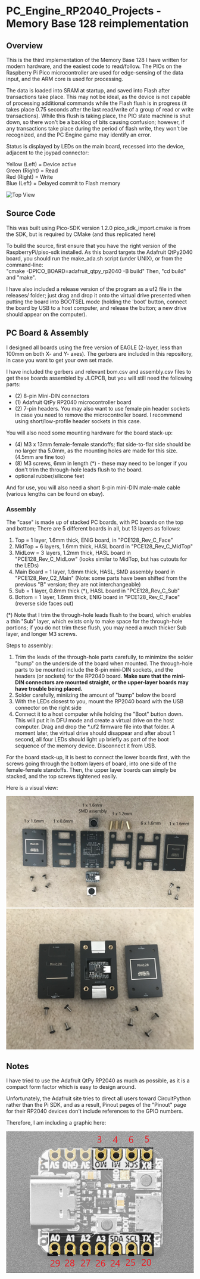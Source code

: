 # PC_Engine_RP2040_Projects - Memory Base 128 reimplementation

## Overview

This is the third implementation of the Memory Base 128 I have written for modern hardware, and the easiest code to read/follow.
The PIOs on the Raspberry Pi Pico microcontroller are used for edge-sensing of the data input, and the ARM core is used for processing.

The data is loaded into SRAM at startup, and saved into Flash after transactions take place.  This may not be ideal, as the
device is not capable of processing additional commands while the Flash flush is in progress (it takes place 0.75 seconds
after the last read/write of a group of read or write transactions).  While this flush is taking place, the PIO state machine
is shut down, so there won't be a backlog of bits causing confusion; however, if any transactions take place during the period of
flash write, they won't be recognized, and the PC Engine game may identify an error.

Status is displayed by LEDs on the main board, recessed into the device, adjacent to the joypad connector:

Yellow (Left) = Device active  
Green (Right) = Read  
Red (Right) = Write  
Blue (Left) = Delayed commit to Flash memory  

![Top View](../img/Membase_unit.png)

## Source Code

This was built using Pico-SDK version 1.2.0
pico_sdk_import.cmake is from the SDK, but is required by CMake (and thus replicated here)

To build the source, first ensure that you have the right version of the RaspberryPi/piso-sdk installed.
As this board targets the Adafruit QtPy2040 board, you should run the make_ada.sh script (under UNIX), or from
the command-line:  
"cmake -DPICO_BOARD=adafruit_qtpy_rp2040 -B build"
Then, "cd build" and "make".

I have also included a release version of the program as a uf2 file in the releases/ folder; just drag and drop it
onto the virtual drive presented when putting the board into BOOTSEL mode (holding the 'boot' button, connect the
board by USB to a host computer, and release the button; a new drive should appear on the computer).

## PC Board & Assembly

I designed all boards using the free version of EAGLE (2-layer, less than 100mm on both X- and Y- axes).
The gerbers are included in this repository, in case you want to get your own set made.

I have included the gerbers and relevant bom.csv and assembly.csv files to get these boards
assembled by JLCPCB, but you will still need the following parts:
- (2) 8-pin Mini-DIN connectors
- (1) Adafruit QtPy RP2040 microcontroller board
- (2) 7-pin headers.  You may also want to use female pin header sockets in case you need to remove the microcontroller board.
I recommend using short/low-profile header sockets in this case.

You will also need some mounting hardware for the board stack-up:
- (4) M3 x 13mm female-female standoffs; flat side-to-flat side should be no larger tha 5.0mm, as the mounting holes are made for this size.  (4.5mm are fine too)
- (8) M3 screws, 6mm in length (*) - these may need to be longer if you don't trim the through-hole leads flush to the board.
- optional rubber/silicone feet

And for use, you will also need a short 8-pin mini-DIN male-male cable (various lengths can be found on ebay).

### Assembly

The "case" is made up of stacked PC boards, with PC boards on the top and bottom; There are 5 different boards in all, but 13 layers as follows:
1. Top = 1 layer, 1.6mm thick, ENIG board, in "PCE128_Rev_C_Face"  
2. MidTop = 6 layers, 1.6mm thick, HASL board in "PCE128_Rev_C_MidTop"  
3. MidLow = 3 layers, 1.2mm thick, HASL board in "PCE128_Rev_C_MidLow" (looks similar to MidTop, but has cutouts for the LEDs)  
4. Main Board = 1 layer, 1.6mm thick, HASL, SMD assembly board in "PCE128_Rev_C2_Main" (Note: some parts have been shifted from the previous "B" version; they are not interchangeable)  
5. Sub = 1 layer, 0.8mm thick (*), HASL board in "PCE128_Rev_C_Sub"  
6. Bottom = 1 layer, 1.6mm thick, ENIG board in "PCE128_Rev_C_Face" (reverse side faces out)  

(*) Note that I trim the through-hole leads flush to the board, which enables a thin "Sub" layer, which exists only to make space for the through-hole portions; if you do not trim these flush, you may need a much thicker Sub layer, and longer M3 screws.

Steps to assembly:
1. Trim the leads of the through-hole parts carefully, to minimize the solder "bump" on the underside of the board when mounted.  The through-hole parts to be mounted include the 8-pin mini-DIN sockets, and the headers (or sockets) for the RP2040 board.  **Make sure that the mini-DIN connectors are mounted straight, or the upper-layer boards may have trouble being placed.**
2. Solder carefully, miniizing the amount of "bump" below the board
3. With the LEDs closest to you, mount the RP2040 board with the USB connector on the right side
4. Connect it to a host computer while holding the "Boot" button down.  This will put it in DFU mode and create a virtual drive on the host computer.  Drag and drop the *.uf2 firmware file into that folder.  A moment later, the virtual drive should disappear and after about 1 second, all four LEDs should light up briefly as part of the boot sequence of the memory device.  Disconnect it from USB.

For the board stack-up, it is best to connect the lower boards first, with the screws going through the bottom layers of board, into one side of the female-female standoffs.  Then, the upper layer boards can simply be stacked, and the top screws tightened easily.

Here is a visual view:

![Stackup](../img/Membase_stackup.png)
![Assembly Top View](../img/Membase_assembly_top_view.jpg)

## Notes
I have tried to use the Adafruit QtPy RP2040 as much as possible, as it is a compact form factor which is easy to design around.

Unfortunately, the Adafruit site tries to direct all users toward CircuitPython rather than the Pi SDK, and
as a result, Pinout pages of the "Pinout" page for their RP2040 devices don't include references to the GPIO numbers.

Therefore, I am including a graphic here:

![Adafruit QtPy RP2040 GPIO pinout](../img/qtpy_rp2040_GPIO.png)

